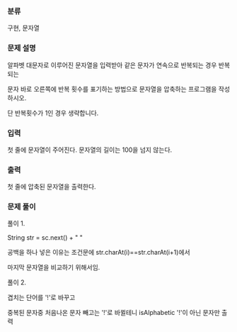 ### 분류

구현, 문자열

### 문제 설명

<p>
알파벳 대문자로 이루어진 문자열을 입력받아 같은 문자가 연속으로 반복되는 경우 반복되는
</p>
<p>
  
문자 바로 오른쪽에 반복 횟수를 표기하는 방법으로 문자열을 압축하는 프로그램을 작성하시오.
</p>
<p>
단 반복횟수가 1인 경우 생략합니다.
</p>


### 입력 

 <p>첫 줄에 문자열이 주어진다. 문자열의 길이는 100을 넘지 않는다.</p>

### 출력 

 <p> 첫 줄에 압축된 문자열을 출력한다.</p>

### 문제 풀이
<p>풀이 1.  </p>
<p>String str = sc.next() + " "</p>
<p>공백을 하나 넣은 이유는 조건문에 str.charAt(i)==str.charAt(i+1)에서 </p>
<p>마지막 문자열을 비교하기 위해서임.</p>

<p>풀이 2.</p>
<p>겹치는 단어를 '!'로 바꾸고</p>
<p>중복된 문자중 처음나온 문자 빼고는 '!'로 바뀔테니 isAlphabetic '!'이 아닌 문자만 출력</p>
